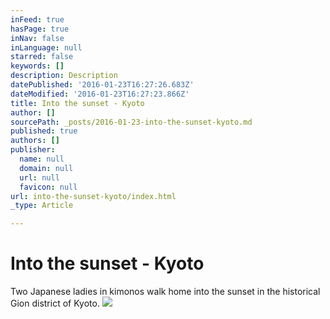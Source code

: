 ```yaml
---
inFeed: true
hasPage: true
inNav: false
inLanguage: null
starred: false
keywords: []
description: Description
datePublished: '2016-01-23T16:27:26.683Z'
dateModified: '2016-01-23T16:27:23.866Z'
title: Into the sunset - Kyoto
author: []
sourcePath: _posts/2016-01-23-into-the-sunset-kyoto.md
published: true
authors: []
publisher:
  name: null
  domain: null
  url: null
  favicon: null
url: into-the-sunset-kyoto/index.html
_type: Article

---
```

# Into the sunset - Kyoto

Two Japanese ladies in kimonos walk home into the sunset in the historical Gion district of Kyoto.
![](https://the-grid-user-content.s3-us-west-2.amazonaws.com/08e14c3c-bc91-43c3-b138-0bab84c75741.jpg)